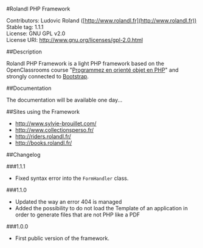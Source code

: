 #Rolandl PHP Framework

Contributors: Ludovic Roland ([http://www.rolandl.fr](http://www.rolandl.fr))<br/>
Stable tag: 1.1.1<br/>
License: GNU GPL v2.0<br/>
License URI: http://www.gnu.org/licenses/gpl-2.0.html

##Description

Rolandl PHP Framework is a light PHP framework based on the OpenClassrooms course "[Programmez en orienté objet en PHP](http://openclassrooms.com/courses/programmez-en-oriente-objet-en-php)" and strongly connected to [Bootstrap](http://getbootstrap.com/).

##Documentation

The documentation will be available one day...

##Sites using the Framework

* http://www.sylvie-brouillet.com/
* http://www.collectionsperso.fr/
* http://riders.rolandl.fr/
* http://books.rolandl.fr/

##Changelog

###1.1.1

* Fixed syntax error into the `FormHandler` class.

###1.1.0

* Updated the way an error 404 is managed
* Added the possibility to do not load the Template of an application in order to generate files that are not PHP like a PDF

###1.0.0

* First public version of the framework.
